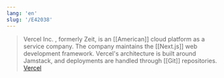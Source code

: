 ```yaml
---
lang: 'en'
slug: '/E42038'
---
```


> Vercel Inc. , formerly Zeit, is an [[American]] cloud platform as a service company. The company maintains the [[Next.js]] web development framework. Vercel's architecture is built around Jamstack, and deployments are handled through [[Git]] repositories. [Vercel](https://en.wikipedia.org/wiki/Vercel)
